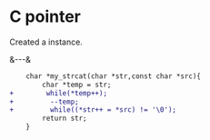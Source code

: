 # C pointer 

Created a instance.

&---&

```diff
    char *my_strcat(char *str,const char *src){
        char *temp = str;
+        while(*temp++);
+         --temp;
+         while((*str++ = *src) != '\0');
        return str;
    }
```